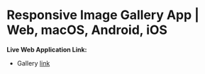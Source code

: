 # Responsive Image Gallery App | Web, macOS, Android, iOS

**Live Web Application Link:**

- Gallery [link](https://yashvanani.github.io/image_gallery_task/)
